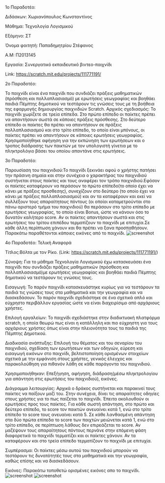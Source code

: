 ﻿
1o Παραδοτέο:

Διδάσκων: Χωριανόπουλος Κωνσταντίνος

Μάθημα: Τεχνολογία Λογισμικού

Εξάμηνο: ΣΤ

Όνομα φοιτητή: Παπαδημητρίου Στέφανος

Α.Μ: Π2013145

Εργασία: Συνεργατικό εκπαιδευτικό βιντεο-παιχνίδι

Link: https://scratch.mit.edu/projects/111771191/


2ο Παραδοτέο:

Το παιχνίδι είναι ένα παιχνίδι που συνδιάζει πράξεις μαθηματικών (πρόσθεση και πολλαπλασιασμό) 
με ερωτήσεις γεωγραφίας και βοηθάει παιδιά Πέμπτης δημοτικού να τεστάρουν 
τις γνώσεις τους με τη βοήθεια της εφαρμογής δημιουργίας παιχνιδιών Scratch.
Αρχικός σχεδιασμός: Το παιχνίδι χωρίζετε σε τρεία επίπεδα. Στο πρώτο επίπεδο οι παίκτες
πρέπει να απαντήσουν σωστά σε κάποιες πράξεις πρόσθεσης. Στο δεύτερο επίπεδο οι παίκτες 
θα πρέπει να απαντήσουν σε πράξεις πολλαπλασιασμού και στο τρίτο επίπεδο, το οποίο είναι μπόνους,
οι παίκτες πρέπει να απαντήσουν σε κάποιες ερωτήσεις γεωγραφίας.
Χρησιμοποίηθηκε αφήγηση για την εκπώνηση των ερωτήσεων και ο τροπος διάδρασης των παικτών 
με τον υπολογιστή γίνετια με το πληκτρολόγιο βάσει του οποίου απαντάνε στις ερωτήσεις.

3ο Παραδοτέο:

Παρουσίαση του παιχνιδιού:Το παιχνίδι ξεκινάει αφού ο χρήστης πατήσει την πράσινη σημαία
και στην συνέχεια ο χαρακτήρας του παιχνιδιού συστήνεται στους παίκτες και τους αναφέρει
τον τρόπο παιχνιδιού.Εφόσον οι παίκτες καταφέρουν να περάσουν το πρώτο επίπεδο(το οποίο
έχει να κάνει με πράξεις προσθεσης), συνεχίζουν στο δεύτερο (το οποίο έχει να κάνει 
με πράξεις πολλαπλασιασμού) και αν τα καταφέρουν και εκεί να συλλέξουν τους απαραίτητους πόντους
(οι οποίοι καταμετρούνται στο πάνω αριστερό τμήμα του παιχνιδιού) θα περάσουν στο τρίτο επίπεδο
με ερωτήσεις γεωγραφίας, το οποίο είναι Bonus, ώστε να κάνουν όσο το δυνατόν καλήτερο score.
Αν οι παίκτες απαντήσουν σωστά και στις ερωτήσεις του τρίτου επιπέδου τερματίζουν το παιχνίδι με 
επιτυχία.Σε κάθε άλλη περίπτωση χάνουν και θα πρέπει να ξανα προσπαθήσουν.
Παρακάτω παραθέτονται κάποιες εικόνες από το παιχνίδι.
![screenshot](https://raw.githubusercontent.com/courses-ionio/sw/master/projects_2016/%CE%A02013145/eikona%201.jpg)


4ο Παραδοτέο: Τελική Αναφορά

Τίτλος:Βόλτα με τον Ρίκο. (Link: https://scratch.mit.edu/projects/111771191/)

Σύνοψη: Για το μάθημα Τεχνολογία Λογισμικού έχω κατασκευάσει ένα παιχνίδι που συνδιάζει πράξεις 
μαθηματικών (πρόσθεση και πολλαπλασιασμό)με ερωτήσεις γεωγραφίας και βοηθάει παιδιά Πέμπτης 
δημοτικού να τεστάρουν τις γνώσεις τους.

Εισαγωγή: Το παρόν παιχνίδι κατασκευάστηκε κυρίως για να τεστάρουν τα παιδιά τις γνώσεις τους 
στα μαθηματικά και την γεωγραφία και να διασκεδάσουν. Το παρόν παιχνίδι σχεδιάστηκε σε ένα 
σχετικά απλό και εύχρηστο περιβάλλον εργασίας ώστε να είναι διαχειρίσιμο από αρχάριους χρήστες.

Επιλογή εργαλείων: Το παιχνίδι σχεδιάστηκε στην διαδικτυακή πλατφόρμα scratch, η οποία θεωρώ πως 
είναι η κατάλληλη και πιο εύχρηστη για τους αρχάριους χρήστες όπως είναι στην πλειονότητα τους τα 
παιδιά της Πέμπτης Δημοτικού.

Διαδικασία ανάπτυξης: Επιλογή του θέματος και του σεναρίου του παιχνιδιού, σχεδίαση των ερωτήσεων 
και των οδηγιών, εύρεση και εισαγωγή εικόνων στο παιχνίδι, βελτιστοποίηση ορισμένων στοιχείων σχετικά 
με την εμφάνιση στους χρήστες, γενικός έλεγχος και παρακολούθηση για πιθανόν λάθη σε κάθε παράγοντα του παιχνιδιού.

Χρησιμοποιήθηκαν: Επεξήγηση, αφήγηση, διάδραση(μέσω πληκτρολογίου για απάντηση στις ερωτήσεις του παιχνιδιού), εικόνες.

Διάγραμμα λειτουργίας: Αρχικά ο δράκος συστήνεται και παρακινεί τους παίκτες να παίξουν μαζί του.
Στην συνέχεια, δίνει τις απαραίτητες οδηγίες στους χρήστες για το πως παίζεται το παιχνίδι.
Έπειτα ακολουθούν οι ερωτήσεις προς τους παίκτες. Για κάθε σωστή απάντηση, στο πρώτο και δεύτερο επίπεδο,
το score τον παικτών ανευαίνει κατά 1, ενώ στο τρίτο επίπεδο το score τους ανευαίνει κατά 5.
Σε κάθε λανθασμένη απάντηση στα δύο πρώτα επίπεδα το score των παιχτών μειώνεται κατά 1, ενώ στο τρίτο επίπεδο, σε
περίπτωση λάθους δεν επιρεάζεται το score. Αν μαζέψουν τους απαραίτητους πόντους περνάνε στην επόμενη φάση διαφορετικά 
το παιχνίδι τερματίζει και οι παίκτες χάνουν. Αν τα καταφέρουν και στο τρεία επίπεδο τερματίζουν το παιχνίδι με επιτυχία.

Συμπέρασμα: Οι παίκτες μέσω αυτού του παιχνιδιού μπορούν να τεστάρουν τις δυνατότητές τους στα μαθηματικά και την 
γεωγραφία, καθώς επίσης και να διασκεδάσουν.

Εικόνες: Παρακάτω τοποθετώ ορισμένες εικόνες απο το παιχνίδι.
![screenshot](https://raw.githubusercontent.com/courses-ionio/sw/master/projects_2016/%CE%A02013145/eikona%202.jpg)
![screenshot](https://raw.githubusercontent.com/courses-ionio/sw/master/projects_2016/%CE%A02013145/eikona%203.jpg)

